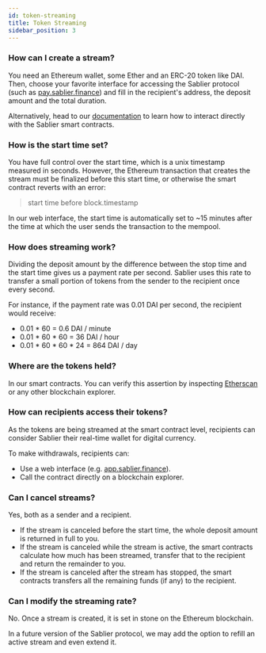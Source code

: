 ```yaml
---
id: token-streaming
title: Token Streaming
sidebar_position: 3
---
```


### How can I create a stream?

You need an Ethereum wallet, some Ether and an ERC-20 token like DAI. Then, choose your favorite interface for accessing the Sablier protocol (such as [pay.sablier.finance](https://pay.sablier.finance)) and fill in the recipient's address, the deposit amount and the total duration.

Alternatively, head to our [documentation](../guides/getting-started) to learn how to interact directly with the Sablier smart contracts.

### How is the start time set?

You have full control over the start time, which is a unix timestamp measured in seconds. However, the Ethereum
transaction that creates the stream must be finalized before this start time, or otherwise the smart contract reverts
with an error:

> start time before block.timestamp

In our web interface, the start time is automatically set to ~15 minutes after the time at which the user sends the transaction to the mempool.

### How does streaming work?

Dividing the deposit amount by the difference between the stop time and the start time gives us a payment rate per second. Sablier uses this rate to transfer a small portion of tokens from the sender to the recipient once every second.

For instance, if the payment rate was 0.01 DAI per second, the recipient would receive:

- 0.01 \* 60 = 0.6 DAI / minute
- 0.01 \* 60 \* 60 = 36 DAI / hour
- 0.01 \* 60 \* 60 \* 24 = 864 DAI / day

### Where are the tokens held?

In our smart contracts. You can verify this assertion by inspecting [Etherscan](https://etherscan.io/address/0xcd18eaa163733da39c232722cbc4e8940b1d8888) or any other blockchain explorer.

### How can recipients access their tokens?

As the tokens are being streamed at the smart contract level, recipients can consider Sablier their real-time wallet for digital currency.

To make withdrawals, recipients can:

- Use a web interface (e.g. [app.sablier.finance](https://app.sablier.finance)).
- Call the contract directly on a blockchain explorer.

### Can I cancel streams?

Yes, both as a sender and a recipient.

- If the stream is canceled before the start time, the whole deposit amount is returned in full to you.
- If the stream is canceled while the stream is active, the smart contracts calculate how much has been streamed, transfer that to the recipient and return the remainder to you.
- If the stream is canceled after the stream has stopped, the smart contracts transfers all the remaining funds (if any) to the recipient.

### Can I modify the streaming rate?

No. Once a stream is created, it is set in stone on the Ethereum blockchain.

In a future version of the Sablier protocol, we may add the option to refill an active stream and even extend it.
